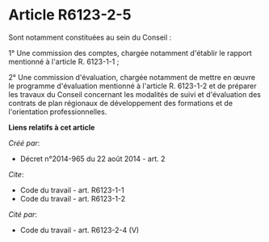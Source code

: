 # Article R6123-2-5

Sont notamment constituées au sein du Conseil : 

1° Une commission des comptes, chargée notamment d'établir le rapport mentionné à l'article R. 6123-1-1 ; 

2° Une commission d'évaluation, chargée notamment de mettre en œuvre le programme d'évaluation mentionné à l'article R.
6123-1-2 et de préparer les travaux du Conseil concernant les modalités de suivi et d'évaluation des contrats de plan
régionaux de développement des formations et de l'orientation professionnelles.

**Liens relatifs à cet article**

_Créé par_:

  - Décret n°2014-965 du 22 août 2014 - art. 2

_Cite_:

  - Code du travail - art. R6123-1-1
  - Code du travail - art. R6123-1-2

_Cité par_:

  - Code du travail - art. R6123-2-4 (V)
